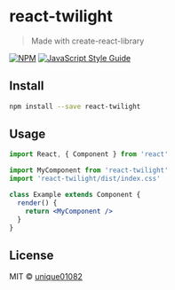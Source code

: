 # react-twilight

> Made with create-react-library

[![NPM](https://img.shields.io/npm/v/react-twilight.svg)](https://www.npmjs.com/package/react-twilight) [![JavaScript Style Guide](https://img.shields.io/badge/code_style-standard-brightgreen.svg)](https://standardjs.com)

## Install

```bash
npm install --save react-twilight
```

## Usage

```jsx
import React, { Component } from 'react'

import MyComponent from 'react-twilight'
import 'react-twilight/dist/index.css'

class Example extends Component {
  render() {
    return <MyComponent />
  }
}
```

## License

MIT © [unique01082](https://github.com/unique01082)
